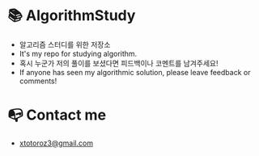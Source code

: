 # 📚 AlgorithmStudy
- 알고리즘 스터디를 위한 저장소
- It's my repo for studying algorithm.
- 혹시 누군가 저의 풀이를 보셨다면 피드백이나 코멘트를 남겨주세요!
- If anyone has seen my algorithmic solution, please leave feedback or comments!

# 📭 Contact me
- xtotoroz3@gmail.com
